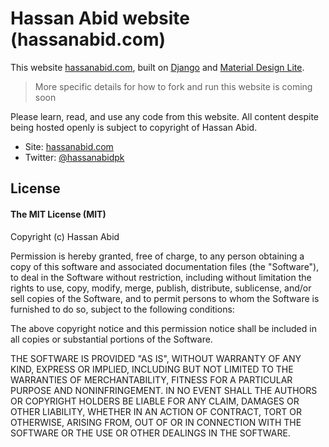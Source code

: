 # Hassan Abid website (hassanabid.com)

This website [hassanabid.com](http://toddmotto.com), built on [Django](https://www.djangoproject.com/) and [Material Design Lite](http://www.getmdl.io/).

> More specific details for how to fork and run this website is coming soon

Please learn, read, and use any code from this website. All content despite being hosted openly is subject to copyright of Hassan Abid.

* Site: [hassanabid.com](http://hassanabid.com)
* Twitter: [@hassanabidpk](http://twitter.com/hassanabidpk)

## License

#### The MIT License (MIT)

Copyright (c) Hassan Abid

Permission is hereby granted, free of charge, to any person obtaining a copy of
this software and associated documentation files (the "Software"), to deal in
the Software without restriction, including without limitation the rights to
use, copy, modify, merge, publish, distribute, sublicense, and/or sell copies
of the Software, and to permit persons to whom the Software is furnished to do
so, subject to the following conditions:

The above copyright notice and this permission notice shall be included in all
copies or substantial portions of the Software.

THE SOFTWARE IS PROVIDED "AS IS", WITHOUT WARRANTY OF ANY KIND, EXPRESS OR
IMPLIED, INCLUDING BUT NOT LIMITED TO THE WARRANTIES OF MERCHANTABILITY,
FITNESS FOR A PARTICULAR PURPOSE AND NONINFRINGEMENT. IN NO EVENT SHALL THE
AUTHORS OR COPYRIGHT HOLDERS BE LIABLE FOR ANY CLAIM, DAMAGES OR OTHER
LIABILITY, WHETHER IN AN ACTION OF CONTRACT, TORT OR OTHERWISE, ARISING FROM,
OUT OF OR IN CONNECTION WITH THE SOFTWARE OR THE USE OR OTHER DEALINGS IN THE
SOFTWARE.
